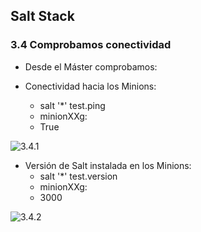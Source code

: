 ## Salt Stack

### 3.4 Comprobamos conectividad
 - Desde el Máster comprobamos:

 - Conectividad hacia los Minions:
    - salt '*' test.ping
    - minionXXg:
    - True

![3.4.1]()


 - Versión de Salt instalada en los Minions:
    - salt '*' test.version
    - minionXXg:
    -  3000

![3.4.2]()
